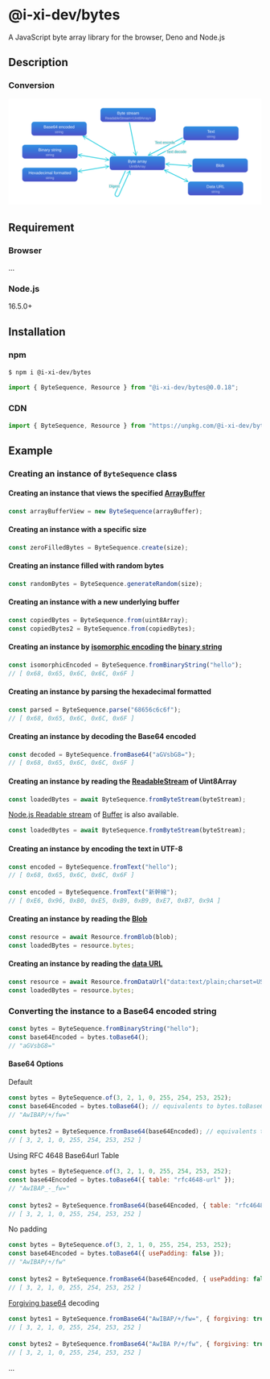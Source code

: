 # @i-xi-dev/bytes

A JavaScript byte array library for the browser, Deno and Node.js


## Description

### Conversion
![Conversion](assets/conversion.svg)


## Requirement

### Browser
...

### Node.js
16.5.0+


## Installation

### npm

```console
$ npm i @i-xi-dev/bytes
```

```javascript
import { ByteSequence, Resource } from "@i-xi-dev/bytes@0.0.18";
```

### CDN

```javascript
import { ByteSequence, Resource } from "https://unpkg.com/@i-xi-dev/bytes@0.0.18";
```


## Example

### Creating an instance of `ByteSequence` class

#### Creating an instance that views the specified [ArrayBuffer](https://developer.mozilla.org/en-US/docs/Web/JavaScript/Reference/Global_Objects/ArrayBuffer)
```javascript
const arrayBufferView = new ByteSequence(arrayBuffer);
```

#### Creating an instance with a specific size
```javascript
const zeroFilledBytes = ByteSequence.create(size);
```

#### Creating an instance filled with random bytes
```javascript
const randomBytes = ByteSequence.generateRandom(size);
```

#### Creating an instance with a new underlying buffer
```javascript
const copiedBytes = ByteSequence.from(uint8Array);
const copiedBytes2 = ByteSequence.from(copiedBytes);
```

#### Creating an instance by [isomorphic encoding](https://infra.spec.whatwg.org/#isomorphic-encode) the [binary string](https://developer.mozilla.org/en-US/docs/Web/API/DOMString/Binary)
```javascript
const isomorphicEncoded = ByteSequence.fromBinaryString("hello");
// [ 0x68, 0x65, 0x6C, 0x6C, 0x6F ]
```

#### Creating an instance by parsing the hexadecimal formatted
```javascript
const parsed = ByteSequence.parse("68656c6c6f");
// [ 0x68, 0x65, 0x6C, 0x6C, 0x6F ]
```

#### Creating an instance by decoding the Base64 encoded
```javascript
const decoded = ByteSequence.fromBase64("aGVsbG8=");
// [ 0x68, 0x65, 0x6C, 0x6C, 0x6F ]
```

#### Creating an instance by reading the [ReadableStream](https://developer.mozilla.org/en-US/docs/Web/API/ReadableStream) of Uint8Array
```javascript
const loadedBytes = await ByteSequence.fromByteStream(byteStream);
```

[Node.js Readable stream](https://nodejs.org/api/stream.html#stream_readable_streams) of [Buffer](https://nodejs.org/api/buffer.html#buffer_class_buffer) is also available.
```javascript
const loadedBytes = await ByteSequence.fromByteStream(byteStream);
```

#### Creating an instance by encoding the text in UTF-8
```javascript
const encoded = ByteSequence.fromText("hello");
// [ 0x68, 0x65, 0x6C, 0x6C, 0x6F ]

const encoded = ByteSequence.fromText("新幹線");
// [ 0xE6, 0x96, 0xB0, 0xE5, 0xB9, 0xB9, 0xE7, 0xB7, 0x9A ]
```

#### Creating an instance by reading the [Blob](https://developer.mozilla.org/en-US/docs/Web/API/Blob)
```javascript
const resource = await Resource.fromBlob(blob);
const loadedBytes = resource.bytes;
```

#### Creating an instance by reading the [data URL](https://developer.mozilla.org/en-US/docs/Web/HTTP/Basics_of_HTTP/Data_URIs)
```javascript
const resource = await Resource.fromDataUrl("data:text/plain;charset=US-ASCII,hello");
const loadedBytes = resource.bytes;
```


### Converting the instance to a Base64 encoded string
```javascript
const bytes = ByteSequence.fromBinaryString("hello");
const base64Encoded = bytes.toBase64();
// "aGVsbG8="
```

#### Base64 Options
Default
```javascript
const bytes = ByteSequence.of(3, 2, 1, 0, 255, 254, 253, 252);
const base64Encoded = bytes.toBase64(); // equivalents to bytes.toBase64({ table: "rfc4648", usePadding: true });
// "AwIBAP/+/fw="

const bytes2 = ByteSequence.fromBase64(base64Encoded); // equivalents to ByteSequence.fromBase64({ table: "rfc4648", usePadding: true });
// [ 3, 2, 1, 0, 255, 254, 253, 252 ]
```

Using RFC 4648 Base64url Table
```javascript
const bytes = ByteSequence.of(3, 2, 1, 0, 255, 254, 253, 252);
const base64Encoded = bytes.toBase64({ table: "rfc4648-url" });
// "AwIBAP_-_fw="

const bytes2 = ByteSequence.fromBase64(base64Encoded, { table: "rfc4648-url" });
// [ 3, 2, 1, 0, 255, 254, 253, 252 ]
```

No padding
```javascript
const bytes = ByteSequence.of(3, 2, 1, 0, 255, 254, 253, 252);
const base64Encoded = bytes.toBase64({ usePadding: false });
// "AwIBAP/+/fw"

const bytes2 = ByteSequence.fromBase64(base64Encoded, { usePadding: false });
// [ 3, 2, 1, 0, 255, 254, 253, 252 ]
```

[Forgiving base64](https://infra.spec.whatwg.org/#forgiving-base64) decoding
```javascript
const bytes1 = ByteSequence.fromBase64("AwIBAP/+/fw=", { forgiving: true });
// [ 3, 2, 1, 0, 255, 254, 253, 252 ]

const bytes2 = ByteSequence.fromBase64("AwIBA P/+/fw", { forgiving: true });
// [ 3, 2, 1, 0, 255, 254, 253, 252 ]
```






...

